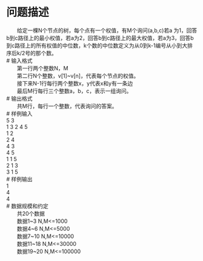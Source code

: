 <div id="pcont1" style="margin-top:20px; display:block;">

# 问题描述

<div class="pdcont">　　给定一棵N个节点的树，每个点有一个权值，有M个询问(a,b,c)若a 为1，回答b到c路径上的最小权值，若a为2，回答b到c路径上的最大权值，若a为3，回答b到c路径上的所有权值的中位数，k个数的中位数定义为从0到k-1编号从小到大排序后k/2号的那个数。</div>
# 输入格式

<div class="pdcont">　　第一行两个整数N，M<br/>
　　第二行N个整数，v[1]~v[n]，代表每个节点的权值。<br/>
　　接下来N-1行每行两个整数x，y代表x和y有一条边<br/>
　　最后M行每行三个整数a，b，c，表示一组询问。</div>
# 输出格式

<div class="pdcont">　　共M行，每行一个整数，代表询问的答案。</div>
# 样例输入

<div class="pddata">5 3<br/>
1 3 2 4 5<br/>
1 2<br/>
2 4<br/>
4 3<br/>
4 5<br/>
1 1 5<br/>
2 1 3<br/>
3 1 5</div>
# 样例输出

<div class="pddata">1<br/>
4<br/>
4</div>
# 数据规模和约定

<div class="pdcont">　　共20个数据<br/>
　　数据1~3   N,M&lt;=1000<br/>
　　数据4~6   N,M&lt;=5000<br/>
　　数据7~10  N,M&lt;=10000<br/>
　　数据11~18  N,M&lt;=30000<br/>
　　数据19~20  N,M&lt;=100000</div>

</div>